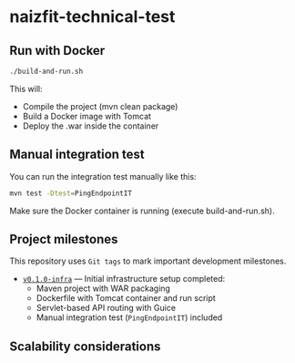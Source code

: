 # naizfit-technical-test

## Run with Docker

```bash
./build-and-run.sh
```

This will:
- Compile the project (mvn clean package)
- Build a Docker image with Tomcat
- Deploy the .war inside the container

## Manual integration test

You can run the integration test manually like this:

```bash
mvn test -Dtest=PingEndpointIT
```
Make sure the Docker container is running (execute build-and-run.sh).

## Project milestones

This repository uses `Git tags` to mark important development milestones.

- [`v0.1.0-infra`](https://github.com/javier-nogales/naizfit-technical-test/tree/v0.1.0-infra) — Initial infrastructure setup completed:
  - Maven project with WAR packaging
  - Dockerfile with Tomcat container and run script
  - Servlet-based API routing with Guice
  - Manual integration test (`PingEndpointIT`) included


## Scalability considerations